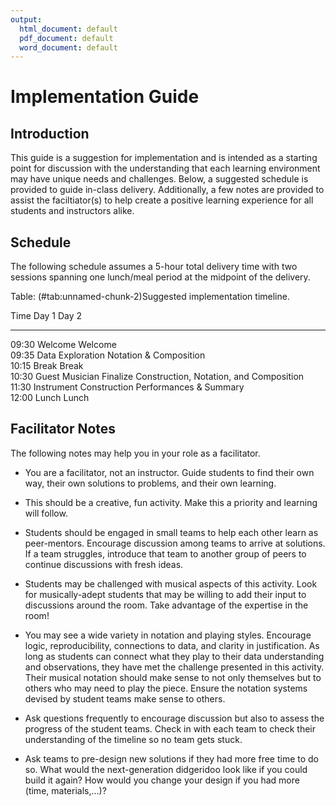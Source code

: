 ```yaml
---
output:
  html_document: default
  pdf_document: default
  word_document: default
---
```


# Implementation Guide

## Introduction
This guide is a suggestion for implementation and is intended as a starting point for discussion with the understanding that each learning environment may have unique needs and challenges. Below, a suggested schedule is provided to guide in-class delivery. Additionally, a few notes are provided to assist the faciltiator(s) to help create a positive learning experience for all students and instructors alike.  

## Schedule
The following schedule assumes a 5-hour total delivery time with two sessions spanning one lunch/meal period at the midpoint of the delivery.


Table: (\#tab:unnamed-chunk-2)Suggested implementation timeline.

Time    Day 1                     Day 2                                            
------  ------------------------  -------------------------------------------------
09:30   Welcome                   Welcome                                          
09:35   Data Exploration          Notation & Composition                           
10:15   Break                     Break                                            
10:30   Guest Musician            Finalize Construction, Notation, and Composition 
11:30   Instrument Construction   Performances & Summary                           
12:00   Lunch                     Lunch                                            

## Facilitator Notes
The following notes may help you in your role as a facilitator. 

- You are a facilitator, not an instructor. Guide students to find their own way, their own solutions to problems, and their own learning.

- This should be a creative, fun activity. Make this a priority and learning will follow.

- Students should be engaged in small teams to help each other learn as peer-mentors. Encourage discussion among teams to arrive at solutions. If a team struggles, introduce that team to another group of peers to continue discussions with fresh ideas.

- Students may be challenged with musical aspects of this activity. Look for musically-adept students that may be willing to add their input to discussions around the room. Take advantage of the expertise in the room!

- You may see a wide variety in notation and playing styles. Encourage logic, reproducibility, connections to data, and clarity in justification. As long as students can connect what they play to their data understanding and observations, they have met the challenge presented in this activity. Their musical notation should make sense to not only themselves but to others who may need to play the piece. Ensure the notation systems devised by student teams make sense to others. 

- Ask questions frequently to encourage discussion but also to assess the progress of the student teams. Check in with each team to check their understanding of the timeline so no team gets stuck. 

- Ask teams to pre-design new solutions if they had more free time to do so. What would the next-generation didgeridoo look like if you could build it again? How would you change your design if you had more (time, materials,...)?


